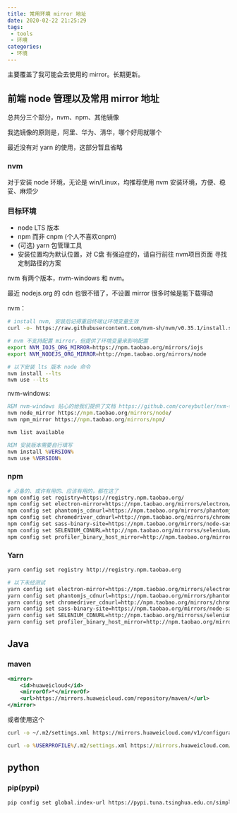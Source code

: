 ```yaml
---
title: 常用环境 mirror 地址
date: 2020-02-22 21:25:29
tags: 
 - tools
 - 环境
categories:
 - 环境
---
```



主要覆盖了我可能会去使用的 mirror。长期更新。

## 前端 node 管理以及常用 mirror 地址

总共分三个部分，nvm、npm、其他镜像

我选镜像的原则是，阿里、华为、清华，哪个好用就哪个

最近没有对 yarn 的使用，这部分暂且省略

### nvm

对于安装 node 环境，无论是 win/Linux，均推荐使用 nvm 安装环境，方便、稳妥、麻烦少

### 目标环境

- node LTS 版本
- npm 而非 cnpm (个人不喜欢cnpm)
- (可选) yarn 包管理工具
- 安装位置均为默认位置，对 C盘 有强迫症的，请自行前往 nvm项目页面 寻找定制路径的方案

nvm 有两个版本，nvm-windows 和 nvm。

最近 nodejs.org 的 cdn 也很不错了，不设置 mirror 很多时候是能下载得动

nvm：
```sh
# install nvm, 安装后记得重启终端让环境变量生效
curl -o- https://raw.githubusercontent.com/nvm-sh/nvm/v0.35.1/install.sh | bash

# nvm 不支持配置 mirror，但提供了环境变量来影响配置
export NVM_IOJS_ORG_MIRROR=https://npm.taobao.org/mirrors/iojs
export NVM_NODEJS_ORG_MIRROR=http://npm.taobao.org/mirrors/node

# 以下安装 lts 版本 node 命令
nvm install --lts
nvm use --lts
```

nvm-windows:
```bat
REM nvm-windows 贴心的给我们提供了文档 https://github.com/coreybutler/nvm-windows#usage
nvm node_mirror https://npm.taobao.org/mirrors/node/
nvm npm_mirror https://npm.taobao.org/mirrors/npm/

nvm list available

REM 安装版本需要自行填写
nvm install %VERSION%
nvm use %VERSION%
```

### npm

```sh
# 必备的、或许有用的、应该有用的，都在这了
npm config set registry=https://registry.npm.taobao.org/
npm config set electron-mirror=https://npm.taobao.org/mirrors/electron/
npm config set phantomjs_cdnurl=https://npm.taobao.org/mirrors/phantomjs/
npm config set chromedriver_cdnurl=http://npm.taobao.org/mirrors/chromedriver
npm config set sass-binary-site=https://npm.taobao.org/mirrors/node-sass/
npm config set SELENIUM_CDNURL=http://npm.taobao.org/mirrorss/selenium/
npm config set profiler_binary_host_mirror=http://npm.taobao.org/mirrors/node-inspector/
```

### Yarn

```sh
yarn config set registry http://registry.npm.taobao.org

# 以下未经测试
yarn config set electron-mirror=https://npm.taobao.org/mirrors/electron/
yarn config set phantomjs_cdnurl=https://npm.taobao.org/mirrors/phantomjs/
yarn config set chromedriver_cdnurl=http://npm.taobao.org/mirrors/chromedriver
yarn config set sass-binary-site=https://npm.taobao.org/mirrors/node-sass/
yarn config set SELENIUM_CDNURL=http://npm.taobao.org/mirrorss/selenium/
yarn config set profiler_binary_host_mirror=http://npm.taobao.org/mirrors/node-inspector/
```

## Java

### maven

```xml
<mirror>
    <id>huaweicloud</id>
    <mirrorOf>*</mirrorOf>
    <url>https://mirrors.huaweicloud.com/repository/maven/</url>
</mirror>
```

或者使用这个

```sh
curl -o ~/.m2/settings.xml https://mirrors.huaweicloud.com/v1/configurations/maven?
```

```bat
curl -o %USERPROFILE%/.m2/settings.xml https://mirrors.huaweicloud.com/v1/configurations/maven?
```

## python

### pip(pypi)

```sh
pip config set global.index-url https://pypi.tuna.tsinghua.edu.cn/simple
```